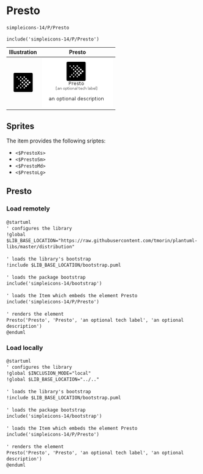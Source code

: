 # Presto


```text
simpleicons-14/P/Presto
```

```text
include('simpleicons-14/P/Presto')
```



| Illustration | Presto |
| :---: | :---: |
| ![illustration for Illustration](../../simpleicons-14/P/Presto.png) | ![illustration for Presto](../../simpleicons-14/P/Presto.Local.png) |



## Sprites
The item provides the following sriptes:

- `<$PrestoXs>`
- `<$PrestoSm>`
- `<$PrestoMd>`
- `<$PrestoLg>`





## Presto

### Load remotely
```plantuml
@startuml
' configures the library
!global $LIB_BASE_LOCATION="https://raw.githubusercontent.com/tmorin/plantuml-libs/master/distribution"

' loads the library's bootstrap
!include $LIB_BASE_LOCATION/bootstrap.puml

' loads the package bootstrap
include('simpleicons-14/bootstrap')

' loads the Item which embeds the element Presto
include('simpleicons-14/P/Presto')

' renders the element
Presto('Presto', 'Presto', 'an optional tech label', 'an optional description')
@enduml
```

### Load locally
```plantuml
@startuml
' configures the library
!global $INCLUSION_MODE="local"
!global $LIB_BASE_LOCATION="../.."

' loads the library's bootstrap
!include $LIB_BASE_LOCATION/bootstrap.puml

' loads the package bootstrap
include('simpleicons-14/bootstrap')

' loads the Item which embeds the element Presto
include('simpleicons-14/P/Presto')

' renders the element
Presto('Presto', 'Presto', 'an optional tech label', 'an optional description')
@enduml
```

